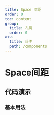 ```yaml
---
title: Space 间距
order: 0
toc: content
group:
  title: 布局
  order: 0
nav:
  title: 组件
  path: /components
---
```


# Space间距

## 代码演示

### 基本用法

<code src="./demos/basic.tsx" />
